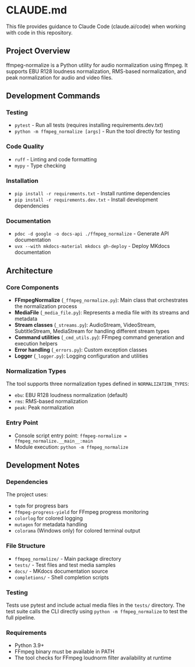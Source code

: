 # CLAUDE.md

This file provides guidance to Claude Code (claude.ai/code) when working with code in this repository.

## Project Overview

ffmpeg-normalize is a Python utility for audio normalization using ffmpeg. It supports EBU R128 loudness normalization, RMS-based normalization, and peak normalization for audio and video files.

## Development Commands

### Testing
- `pytest` - Run all tests (requires installing requirements.dev.txt)
- `python -m ffmpeg_normalize [args]` - Run the tool directly for testing

### Code Quality
- `ruff` - Linting and code formatting
- `mypy` - Type checking

### Installation
- `pip install -r requirements.txt` - Install runtime dependencies
- `pip install -r requirements.dev.txt` - Install development dependencies

### Documentation
- `pdoc -d google -o docs-api ./ffmpeg_normalize` - Generate API documentation
- `uvx --with mkdocs-material mkdocs gh-deploy` - Deploy MKdocs documentation

## Architecture

### Core Components

- **FFmpegNormalize** (`_ffmpeg_normalize.py`): Main class that orchestrates the normalization process
- **MediaFile** (`_media_file.py`): Represents a media file with its streams and metadata
- **Stream classes** (`_streams.py`): AudioStream, VideoStream, SubtitleStream, MediaStream for handling different stream types
- **Command utilities** (`_cmd_utils.py`): FFmpeg command generation and execution helpers
- **Error handling** (`_errors.py`): Custom exception classes
- **Logger** (`_logger.py`): Logging configuration and utilities

### Normalization Types
The tool supports three normalization types defined in `NORMALIZATION_TYPES`:
- `ebu`: EBU R128 loudness normalization (default)
- `rms`: RMS-based normalization
- `peak`: Peak normalization

### Entry Point
- Console script entry point: `ffmpeg-normalize = ffmpeg_normalize.__main__:main`
- Module execution: `python -m ffmpeg_normalize`

## Development Notes

### Dependencies
The project uses:
- `tqdm` for progress bars
- `ffmpeg-progress-yield` for FFmpeg progress monitoring
- `colorlog` for colored logging
- `mutagen` for metadata handling
- `colorama` (Windows only) for colored terminal output

### File Structure
- `ffmpeg_normalize/` - Main package directory
- `tests/` - Test files and test media samples
- `docs/` - MKdocs documentation source
- `completions/` - Shell completion scripts

### Testing
Tests use pytest and include actual media files in the `tests/` directory. The test suite calls the CLI directly using `python -m ffmpeg_normalize` to test the full pipeline.

### Requirements
- Python 3.9+
- FFmpeg binary must be available in PATH
- The tool checks for FFmpeg loudnorm filter availability at runtime